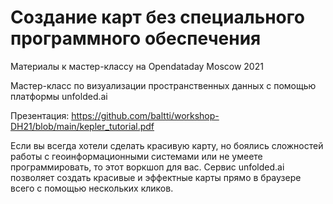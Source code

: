 # Создание карт без специального программного обеспечения
Материалы к мастер-классу на Opendataday Moscow 2021

Мастер-класс по визуализации пространственных данных с помощью платформы unfolded.ai

Презентация: https://github.com/baltti/workshop-DH21/blob/main/kepler_tutorial.pdf

Если вы всегда хотели сделать красивую карту, но боялись сложностей работы с геоинформационными системами или не умеете программировать, то этот воркшоп для вас. Сервис unfolded.ai позволяет создать красивые и эффектные карты прямо в браузере всего с помощью нескольких кликов.
